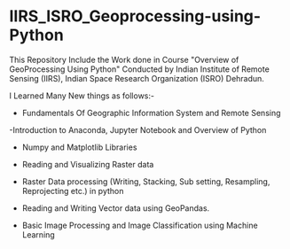 # IIRS_ISRO_Geoprocessing-using-Python
This Repository Include the Work done in Course "Overview of GeoProcessing Using Python" Conducted by Indian Institute of Remote Sensing (IIRS), Indian Space Research Organization (ISRO) Dehradun.

I Learned Many New things as follows:-

- Fundamentals Of Geographic Information System and Remote Sensing

-Introduction to Anaconda, Jupyter Notebook and Overview of Python

- Numpy and Matplotlib Libraries 

- Reading and Visualizing Raster data

- Raster Data processing (Writing, Stacking, Sub setting, Resampling, Reprojecting etc.) in python

- Reading and Writing Vector data using GeoPandas.

- Basic Image Processing and Image Classification using Machine Learning

